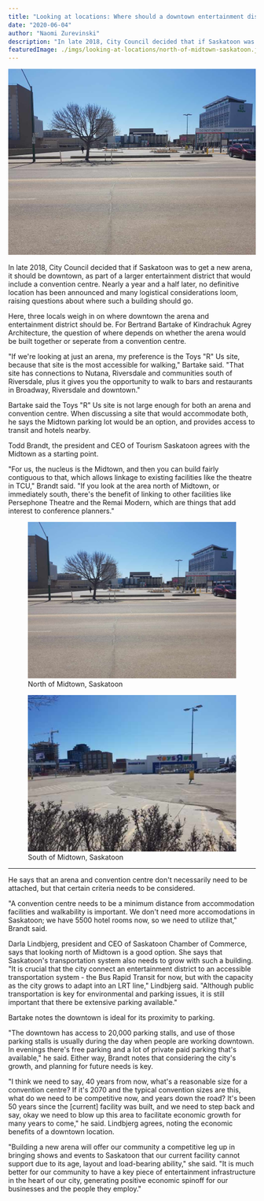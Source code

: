 ```yaml
---
title: "Looking at locations: Where should a downtown entertainment district go?"
date: "2020-06-04"
author: "Naomi Zurevinski"
description: "In late 2018, City Council decided that if Saskatoon was to get a new arena, it should be downtown, as part of a larger entertainment district that would include a convention centre. Nearly a year and a half later, no definitive location has been announced and many logistical considerations loom, raising questions about where such a building should go."
featuredImage: ./imgs/looking-at-locations/north-of-midtown-saskatoon.jpg
---
```


<div class='article-cover'>
    <img
        alt="North of Midtown, Saskatoon"
        src="./imgs/looking-at-locations/north-of-midtown-saskatoon.jpg"
    ></img>
</div>

In late 2018, City Council decided that if Saskatoon was to get a new arena, it should be downtown, as part of a larger entertainment district that would include a convention centre. Nearly a year and a half later, no definitive location has been announced and many logistical considerations loom, raising questions about where such a building should go.

Here, three locals weigh in on where downtown the arena and entertainment district should be. For Bertrand Bartake of Kindrachuk Agrey Architecture, the question of where depends on whether the arena would be built together or seperate from a convention centre.

"If we're looking at just an arena, my preference is the Toys "R" Us site, because that site is the most accessible for walking," Bartake said. "That site has connections to Nutana, Riversdale and communities south of Riversdale, plus it gives you the opportunity to walk to bars and restaurants in Broadway, Riversdale and downtown."

Bartake said the Toys "R" Us site is not large enough for both an arena and convention centre. When discussing a site that would accommodate both, he says the Midtown parking lot would be an option, and provides access to transit and hotels nearby.

Todd Brandt, the president and CEO of Tourism Saskatoon agrees with the Midtown as a starting point.

"For us, the nucleus is the Midtown, and then you can build fairly contiguous to that, which allows linkage to existing facilities like the theatre in TCU," Brandt said. "If you look at the area north of Midtown, or immediately south, there's the benefit of linking to other facilities like Persephone Theatre and the Remai Modern, which are things that add interest to conference planners."

<div class="row align-items-center w-100 justify-content-around">
    <figure class='col-sm-5 col-10'>
        <img
            alt='Parking lot across the street north from the Saskatoon midtown mall'
            src='./imgs/looking-at-locations/north-of-midtown-saskatoon.jpg'
        >
        <figcaption>North of Midtown, Saskatoon</figcaption>
    </figure>
    <figure class='col-sm-5 col-10'>
        <img
            alt='Toys R Us parking lot across the street South from Saskatoon midtown mall' src='./imgs/looking-at-locations/south-of-midtown-saskatoon.jpg'
        >
        <figcaption>South of Midtown, Saskatoon</figcaption>
    </figure>
</div>
<hr></hr>

He says that an arena and convention centre don't necessarily need to be attached, but that certain criteria needs to be considered.

"A convention centre needs to be a minimum distance from accommodation facilities and walkability is important. We don't need more accomodations in Saskatoon; we have 5500 hotel rooms now, so we need to utilize that," Brandt said.

Darla Lindbjerg, president and CEO of Saskatoon Chamber of Commerce, says that looking north of Midtown is a good option. She says that Saskatoon's transportation system also needs to grow with such a building. "It is crucial that the city connect an entertainment district to an accessible transportation system - the Bus Rapid Transit for now, but with the capacity as the city grows to adapt into an LRT line," Lindbjerg said. "Although public transportation is key for environmental and parking issues, it is still important that there be extensive parking available."

Bartake notes the downtown is ideal for its proximity to parking.

"The downtown has access to 20,000 parking stalls, and use of those parking stalls is usually during the day when people are working downtown. In evenings there's free parking and a lot of private paid parking that's available," he said. Either way, Brandt notes that considering the city's growth, and planning for future needs is key.

"I think we need to say, 40 years from now, what's a reasonable size for a convention centre? If it's 2070 and the typical convention sizes are this, what do we need to be competitive now, and years down the road? It's been 50 years since the [current] facility was built, and we need to step back and say, okay we need to blow up this area to facilitate economic growth for many years to come," he said. Lindbjerg agrees, noting the economic benefits of a downtown location.

"Building a new arena will offer our community a competitive leg up in bringing shows and events to Saskatoon that our current facility cannot support due to its age, layout and load-bearing ability," she said. "It is much better for our community to have a key piece of entertainment infrastructure in the heart of our city, generating positive economic spinoff for our businesses and the people they employ."
